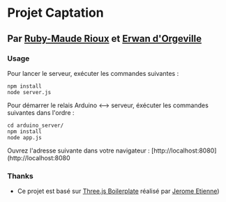 # Projet Captation
## Par [Ruby-Maude Rioux](http://ca.linkedin.com/pub/ruby-maude-rioux/5a/3b9/b5a) et [Erwan d'Orgeville](http://erwandorgeville.com)

### Usage

Pour lancer le serveur, exécuter les commandes suivantes :
```
npm install
node server.js
```

Pour démarrer le relais Arduino <--> serveur, éxécuter les commandes suivantes dans l'ordre :  
```
cd arduino_server/
npm install
node app.js
```

Ouvrez l'adresse suivante dans votre navigateur : [http://localhost:8080](http://localhost:8080




### Thanks
- Ce projet est basé sur [Three.js Boilerplate](https://github.com/jeromeetienne/threejsboilerplate/) réalisé par [Jerome Etienne](https://github.com/jeromeetienne/))